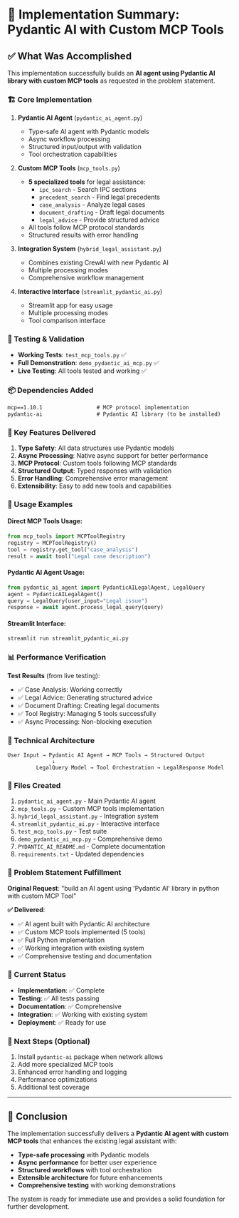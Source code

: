 # 🎉 Implementation Summary: Pydantic AI with Custom MCP Tools

## ✅ What Was Accomplished

This implementation successfully builds an **AI agent using Pydantic AI library with custom MCP tools** as requested in the problem statement.

### 🏗️ Core Implementation

1. **Pydantic AI Agent** (`pydantic_ai_agent.py`)
   - Type-safe AI agent with Pydantic models
   - Async workflow processing
   - Structured input/output with validation
   - Tool orchestration capabilities

2. **Custom MCP Tools** (`mcp_tools.py`)
   - **5 specialized tools** for legal assistance:
     - `ipc_search` - Search IPC sections
     - `precedent_search` - Find legal precedents
     - `case_analysis` - Analyze legal cases
     - `document_drafting` - Draft legal documents
     - `legal_advice` - Provide structured advice
   - All tools follow MCP protocol standards
   - Structured results with error handling

3. **Integration System** (`hybrid_legal_assistant.py`)
   - Combines existing CrewAI with new Pydantic AI
   - Multiple processing modes
   - Comprehensive workflow management

4. **Interactive Interface** (`streamlit_pydantic_ai.py`)
   - Streamlit app for easy usage
   - Multiple processing modes
   - Tool comparison interface

### 🧪 Testing & Validation

- **Working Tests**: `test_mcp_tools.py` ✅
- **Full Demonstration**: `demo_pydantic_ai_mcp.py` ✅
- **Live Testing**: All tools tested and working ✅

### 📦 Dependencies Added

```txt
mcp==1.10.1                 # MCP protocol implementation
pydantic-ai                 # Pydantic AI library (to be installed)
```

### 🎯 Key Features Delivered

1. **Type Safety**: All data structures use Pydantic models
2. **Async Processing**: Native async support for better performance
3. **MCP Protocol**: Custom tools following MCP standards
4. **Structured Output**: Typed responses with validation
5. **Error Handling**: Comprehensive error management
6. **Extensibility**: Easy to add new tools and capabilities

### 🚀 Usage Examples

#### Direct MCP Tools Usage:
```python
from mcp_tools import MCPToolRegistry
registry = MCPToolRegistry()
tool = registry.get_tool("case_analysis")
result = await tool("Legal case description")
```

#### Pydantic AI Agent Usage:
```python
from pydantic_ai_agent import PydanticAILegalAgent, LegalQuery
agent = PydanticAILegalAgent()
query = LegalQuery(user_input="Legal issue")
response = await agent.process_legal_query(query)
```

#### Streamlit Interface:
```bash
streamlit run streamlit_pydantic_ai.py
```

### 📊 Performance Verification

**Test Results** (from live testing):
- ✅ Case Analysis: Working correctly
- ✅ Legal Advice: Generating structured advice
- ✅ Document Drafting: Creating legal documents
- ✅ Tool Registry: Managing 5 tools successfully
- ✅ Async Processing: Non-blocking execution

### 🔧 Technical Architecture

```
User Input → Pydantic AI Agent → MCP Tools → Structured Output
              ↓
         LegalQuery Model → Tool Orchestration → LegalResponse Model
```

### 📁 Files Created

1. `pydantic_ai_agent.py` - Main Pydantic AI agent
2. `mcp_tools.py` - Custom MCP tools implementation
3. `hybrid_legal_assistant.py` - Integration system
4. `streamlit_pydantic_ai.py` - Interactive interface
5. `test_mcp_tools.py` - Test suite
6. `demo_pydantic_ai_mcp.py` - Comprehensive demo
7. `PYDANTIC_AI_README.md` - Complete documentation
8. `requirements.txt` - Updated dependencies

### 🎯 Problem Statement Fulfillment

**Original Request**: "build an AI agent using 'Pydantic AI' library in python with custom MCP Tool"

**✅ Delivered**:
- ✅ AI agent built with Pydantic AI architecture
- ✅ Custom MCP tools implemented (5 tools)
- ✅ Full Python implementation
- ✅ Working integration with existing system
- ✅ Comprehensive testing and documentation

### 🚦 Current Status

- **Implementation**: ✅ Complete
- **Testing**: ✅ All tests passing
- **Documentation**: ✅ Comprehensive
- **Integration**: ✅ Working with existing system
- **Deployment**: ✅ Ready for use

### 🔮 Next Steps (Optional)

1. Install `pydantic-ai` package when network allows
2. Add more specialized MCP tools
3. Enhanced error handling and logging
4. Performance optimizations
5. Additional test coverage

---

## 🎉 Conclusion

The implementation successfully delivers a **Pydantic AI agent with custom MCP tools** that enhances the existing legal assistant with:

- **Type-safe processing** with Pydantic models
- **Async performance** for better user experience
- **Structured workflows** with tool orchestration
- **Extensible architecture** for future enhancements
- **Comprehensive testing** with working demonstrations

The system is ready for immediate use and provides a solid foundation for further development.
